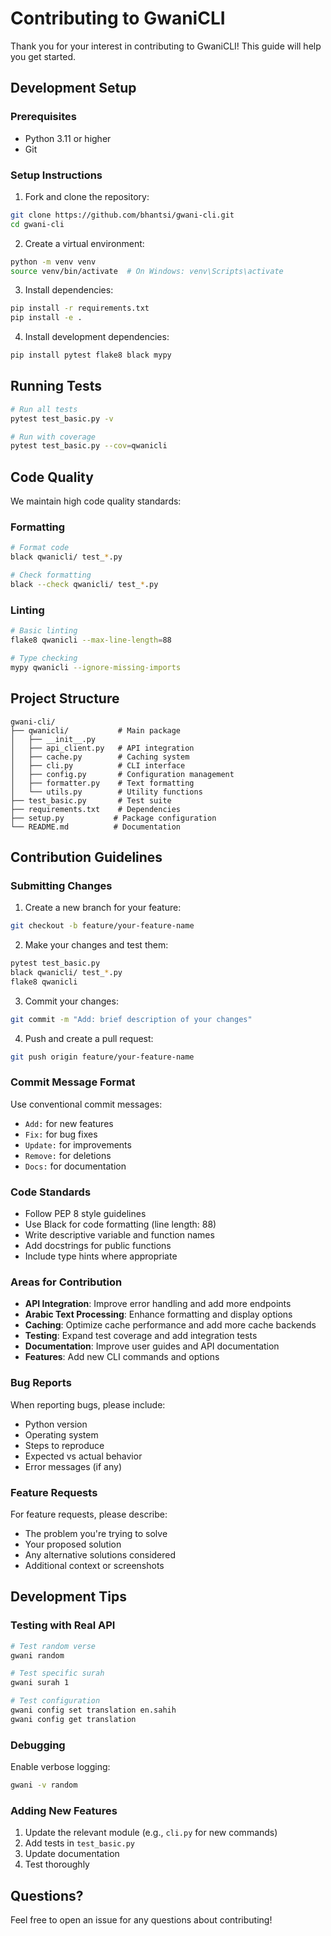 # Contributing to GwaniCLI

Thank you for your interest in contributing to GwaniCLI! This guide will help you get started.

## Development Setup

### Prerequisites
- Python 3.11 or higher
- Git

### Setup Instructions

1. Fork and clone the repository:
```bash
git clone https://github.com/bhantsi/gwani-cli.git
cd gwani-cli
```

2. Create a virtual environment:
```bash
python -m venv venv
source venv/bin/activate  # On Windows: venv\Scripts\activate
```

3. Install dependencies:
```bash
pip install -r requirements.txt
pip install -e .
```

4. Install development dependencies:
```bash
pip install pytest flake8 black mypy
```

## Running Tests

```bash
# Run all tests
pytest test_basic.py -v

# Run with coverage
pytest test_basic.py --cov=qwanicli
```

## Code Quality

We maintain high code quality standards:

### Formatting
```bash
# Format code
black qwanicli/ test_*.py

# Check formatting
black --check qwanicli/ test_*.py
```

### Linting
```bash
# Basic linting
flake8 qwanicli --max-line-length=88

# Type checking
mypy qwanicli --ignore-missing-imports
```

## Project Structure

```
gwani-cli/
├── qwanicli/           # Main package
│   ├── __init__.py
│   ├── api_client.py   # API integration
│   ├── cache.py        # Caching system
│   ├── cli.py          # CLI interface
│   ├── config.py       # Configuration management
│   ├── formatter.py    # Text formatting
│   └── utils.py        # Utility functions
├── test_basic.py       # Test suite
├── requirements.txt    # Dependencies
├── setup.py           # Package configuration
└── README.md          # Documentation
```

## Contribution Guidelines

### Submitting Changes

1. Create a new branch for your feature:
```bash
git checkout -b feature/your-feature-name
```

2. Make your changes and test them:
```bash
pytest test_basic.py
black qwanicli/ test_*.py
flake8 qwanicli
```

3. Commit your changes:
```bash
git commit -m "Add: brief description of your changes"
```

4. Push and create a pull request:
```bash
git push origin feature/your-feature-name
```

### Commit Message Format

Use conventional commit messages:
- `Add:` for new features
- `Fix:` for bug fixes
- `Update:` for improvements
- `Remove:` for deletions
- `Docs:` for documentation

### Code Standards

- Follow PEP 8 style guidelines
- Use Black for code formatting (line length: 88)
- Write descriptive variable and function names
- Add docstrings for public functions
- Include type hints where appropriate

### Areas for Contribution

- **API Integration**: Improve error handling and add more endpoints
- **Arabic Text Processing**: Enhance formatting and display options
- **Caching**: Optimize cache performance and add more cache backends
- **Testing**: Expand test coverage and add integration tests
- **Documentation**: Improve user guides and API documentation
- **Features**: Add new CLI commands and options

### Bug Reports

When reporting bugs, please include:
- Python version
- Operating system
- Steps to reproduce
- Expected vs actual behavior
- Error messages (if any)

### Feature Requests

For feature requests, please describe:
- The problem you're trying to solve
- Your proposed solution
- Any alternative solutions considered
- Additional context or screenshots

## Development Tips

### Testing with Real API

```bash
# Test random verse
gwani random

# Test specific surah
gwani surah 1

# Test configuration
gwani config set translation en.sahih
gwani config get translation
```

### Debugging

Enable verbose logging:
```bash
gwani -v random
```

### Adding New Features

1. Update the relevant module (e.g., `cli.py` for new commands)
2. Add tests in `test_basic.py`
3. Update documentation
4. Test thoroughly

## Questions?

Feel free to open an issue for any questions about contributing!
